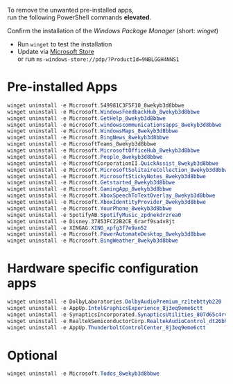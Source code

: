 To remove the unwanted pre-installed apps,  
run the following PowerShell commands **elevated**.

Confirm the installation of the _Windows Package Manager_ (short: _winget_)
- Run `winget` to test the installation
- Update via [Microsoft Store](https://microsoft.com/store/productID/9nblggh4nns1)  
    or run `ms-windows-store://pdp/?ProductId=9NBLGGH4NNS1`


# Pre-installed Apps

```powershell
winget uninstall -e Microsoft.549981C3F5F10_8wekyb3d8bbwe                  # Cortana
winget uninstall -e Microsoft.WindowsFeedbackHub_8wekyb3d8bbwe             # Feedback Hub
winget uninstall -e Microsoft.GetHelp_8wekyb3d8bbwe                        # Get Help
winget uninstall -e microsoft.windowscommunicationsapps_8wekyb3d8bbwe      # Mail and Calendar
winget uninstall -e Microsoft.WindowsMaps_8wekyb3d8bbwe                    # Maps
winget uninstall -e Microsoft.BingNews_8wekyb3d8bbwe                       # Microsoft News
winget uninstall -e MicrosoftTeams_8wekyb3d8bbwe                           # Microsoft Teams
winget uninstall -e Microsoft.MicrosoftOfficeHub_8wekyb3d8bbwe             # Office
winget uninstall -e Microsoft.People_8wekyb3d8bbwe                         # People
winget uninstall -e MicrosoftCorporationII.QuickAssist_8wekyb3d8bbwe       # Quick Assist
winget uninstall -e Microsoft.MicrosoftSolitaireCollection_8wekyb3d8bbwe   # Solitaire Collection
winget uninstall -e Microsoft.MicrosoftStickyNotes_8wekyb3d8bbwe           # Sticky Notes
winget uninstall -e Microsoft.Getstarted_8wekyb3d8bbwe                     # Tips
winget uninstall -e Microsoft.GamingApp_8wekyb3d8bbwe                      # Xbox
winget uninstall -e Microsoft.XboxSpeechToTextOverlay_8wekyb3d8bbwe        # Xbox Game Speech Window
winget uninstall -e Microsoft.XboxIdentityProvider_8wekyb3d8bbwe           # Xbox Identity Provider
winget uninstall -e Microsoft.YourPhone_8wekyb3d8bbwe                      # Your Phone
winget uninstall -e SpotifyAB.SpotifyMusic_zpdnekdrzrea0                   # Spotify Music
winget uninstall -e Disney.37853FC22B2CE_6rarf9sa4v8jt                     # Disney+
winget uninstall -e XINGAG.XING_xpfg3f7e9an52                              # XING
winget uninstall -e Microsoft.PowerAutomateDesktop_8wekyb3d8bbwe           # Power Automate
winget uninstall -e Microsoft.BingWeather_8wekyb3d8bbwe                    # Weather
```

# Hardware specific configuration apps

```powershell
winget uninstall -e DolbyLaboratories.DolbyAudioPremium_rz1tebttyb220      # Dolby Audio Premium
winget uninstall -e AppUp.IntelGraphicsExperience_8j3eq9eme6ctt            # Intel® Graphics Command Center
winget uninstall -e SynapticsIncorporated.SynapticsUtilities_807d65c4rvak2 # PrebootManager
winget uninstall -e RealtekSemiconductorCorp.RealtekAudioControl_dt26b99r8h8gj # Realtek Audio Control
winget uninstall -e AppUp.ThunderboltControlCenter_8j3eq9eme6ctt           # ThunderboltTM Control Center
```

# Optional

```powershell
winget uninstall -e Microsoft.Todos_8wekyb3d8bbwe                          # Microsoft To Do
```